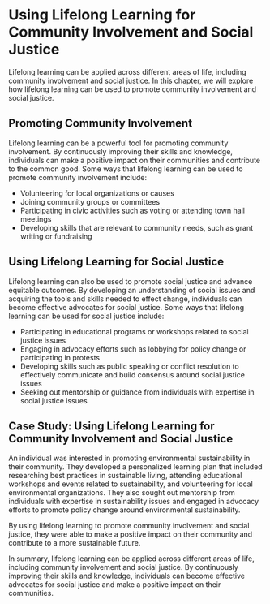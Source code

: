 Using Lifelong Learning for Community Involvement and Social Justice
==========================================================================================================================================

Lifelong learning can be applied across different areas of life, including community involvement and social justice. In this chapter, we will explore how lifelong learning can be used to promote community involvement and social justice.

Promoting Community Involvement
-------------------------------

Lifelong learning can be a powerful tool for promoting community involvement. By continuously improving their skills and knowledge, individuals can make a positive impact on their communities and contribute to the common good. Some ways that lifelong learning can be used to promote community involvement include:

* Volunteering for local organizations or causes
* Joining community groups or committees
* Participating in civic activities such as voting or attending town hall meetings
* Developing skills that are relevant to community needs, such as grant writing or fundraising

Using Lifelong Learning for Social Justice
------------------------------------------

Lifelong learning can also be used to promote social justice and advance equitable outcomes. By developing an understanding of social issues and acquiring the tools and skills needed to effect change, individuals can become effective advocates for social justice. Some ways that lifelong learning can be used for social justice include:

* Participating in educational programs or workshops related to social justice issues
* Engaging in advocacy efforts such as lobbying for policy change or participating in protests
* Developing skills such as public speaking or conflict resolution to effectively communicate and build consensus around social justice issues
* Seeking out mentorship or guidance from individuals with expertise in social justice issues

Case Study: Using Lifelong Learning for Community Involvement and Social Justice
--------------------------------------------------------------------------------

An individual was interested in promoting environmental sustainability in their community. They developed a personalized learning plan that included researching best practices in sustainable living, attending educational workshops and events related to sustainability, and volunteering for local environmental organizations. They also sought out mentorship from individuals with expertise in sustainability issues and engaged in advocacy efforts to promote policy change around environmental sustainability.

By using lifelong learning to promote community involvement and social justice, they were able to make a positive impact on their community and contribute to a more sustainable future.

In summary, lifelong learning can be applied across different areas of life, including community involvement and social justice. By continuously improving their skills and knowledge, individuals can become effective advocates for social justice and make a positive impact on their communities.
